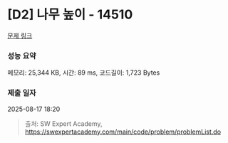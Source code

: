 # [D2] 나무 높이 - 14510 

[문제 링크](https://swexpertacademy.com/main/code/problem/problemDetail.do?contestProbId=AYFofW8qpXYDFAR4) 

### 성능 요약

메모리: 25,344 KB, 시간: 89 ms, 코드길이: 1,723 Bytes

### 제출 일자

2025-08-17 18:20



> 출처: SW Expert Academy, https://swexpertacademy.com/main/code/problem/problemList.do